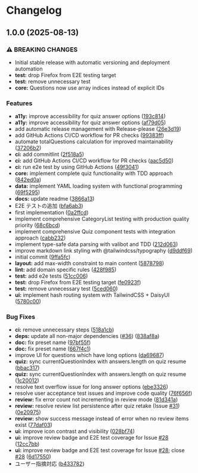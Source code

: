 # Changelog

## 1.0.0 (2025-08-13)


### ⚠ BREAKING CHANGES

* Initial stable release with automatic versioning and deployment automation
* **test:** drop Firefox from E2E testing target
* **test:** remove unnecessary test
* **core:** Questions now use array indices instead of explicit IDs

### Features

* **a11y:** improve accessibility for quiz answer options ([193c814](https://github.com/mahito1594/quiz-app-template/commit/193c81470b4b97a6071bcbd9aaecf70c35d6c3d1))
* **a11y:** improve accessibility for quiz answer options ([af79d05](https://github.com/mahito1594/quiz-app-template/commit/af79d05ad5bab1749420a1781ee5560f4f5d13d7))
* add automatic release management with Release-please ([26e3d19](https://github.com/mahito1594/quiz-app-template/commit/26e3d19a00141b6b2efdf74542003cc948ef776a))
* add GitHub Actions CI/CD workflow for PR checks ([99383ff](https://github.com/mahito1594/quiz-app-template/commit/99383ff0a171c9af13d648b1cbda9030d830ee03))
* automate totalQuestions calculation for improved maintainability ([37206b2](https://github.com/mahito1594/quiz-app-template/commit/37206b28f91f50d2866a0e98d1809ede6ded6ef7))
* **ci:** add commitlint ([2f518a5](https://github.com/mahito1594/quiz-app-template/commit/2f518a5b17a2d00baa36a110dd052256ab30516c))
* **ci:** add GitHub Actions CI/CD workflow for PR checks ([aac5d50](https://github.com/mahito1594/quiz-app-template/commit/aac5d50dba53f1fc3d4ea93f19a5181e2bebb04e))
* **ci:** run e2e test by using GitHub Actions ([49f3041](https://github.com/mahito1594/quiz-app-template/commit/49f30414dc2946b30236db3a52d23cdb1109e4b2))
* **core:** implement complete quiz functionality with TDD approach ([842ed0a](https://github.com/mahito1594/quiz-app-template/commit/842ed0adce02c6b031f75eeda06feed266ef0c45))
* **data:** implement YAML loading system with functional programming ([69f5295](https://github.com/mahito1594/quiz-app-template/commit/69f5295f0c86904c4c1377fb8853324bc798f291))
* **docs:** update readme ([3866a13](https://github.com/mahito1594/quiz-app-template/commit/3866a1368a8080b959e5121a7e86b2999820ab66))
* E2E テストの追加 ([bfa6ab3](https://github.com/mahito1594/quiz-app-template/commit/bfa6ab3b1670925bbff90ca345a267842c63b8cb))
* first implementation ([0a2ffcd](https://github.com/mahito1594/quiz-app-template/commit/0a2ffcd27d052b2959b742be8d2fd9927792405c))
* implement comprehensive CategoryList testing with production quality priority ([68c6bcd](https://github.com/mahito1594/quiz-app-template/commit/68c6bcd44aaf3c1187b1f4a79f1a1454059521e7))
* implement comprehensive Quiz component tests with integration approach ([cabb232](https://github.com/mahito1594/quiz-app-template/commit/cabb2324225d1bf71a716127f83e12f9ba6c1b40))
* implement type-safe data parsing with valibot and TDD ([212d063](https://github.com/mahito1594/quiz-app-template/commit/212d0639195161b58a40e4d3de5a268003e35fc1))
* improve markdown link styling with @tailwindcss/typography ([d9ddf69](https://github.com/mahito1594/quiz-app-template/commit/d9ddf69cf3822723b821fd4a58a274cda29932ac))
* initial commit ([9ffa5fc](https://github.com/mahito1594/quiz-app-template/commit/9ffa5fc0e3f49812c0d0e13d6c3bb4ef7d4d3809))
* **layout:** add max-width constraint to main content ([5878798](https://github.com/mahito1594/quiz-app-template/commit/58787989f6eed7d0c44d0d83bc91efaf6db4a96e))
* **lint:** add domain specific rules ([428f985](https://github.com/mahito1594/quiz-app-template/commit/428f9855fea19ae134b29d97806f3268a973d834))
* **test:** add e2e tests ([51cc006](https://github.com/mahito1594/quiz-app-template/commit/51cc006ee0aab3dd2f89868698aef154c6709046))
* **test:** drop Firefox from E2E testing target ([fe0923f](https://github.com/mahito1594/quiz-app-template/commit/fe0923f41333065332d2cd62224108c5e4bcc340))
* **test:** remove unnecessary test ([5ced060](https://github.com/mahito1594/quiz-app-template/commit/5ced06062ebd0645afaa43e78345a2b81bcc5e8e))
* **ui:** implement hash routing system with TailwindCSS + DaisyUI ([5780c00](https://github.com/mahito1594/quiz-app-template/commit/5780c0037c425dc9ce64ed7fd0f8da4dde4b250e))


### Bug Fixes

* **ci:** remove unnecessary steps ([518a1cb](https://github.com/mahito1594/quiz-app-template/commit/518a1cbe5a7b043f4e5b4a384ed90d71d869710c))
* **deps:** update all non-major dependencies ([#36](https://github.com/mahito1594/quiz-app-template/issues/36)) ([838af8a](https://github.com/mahito1594/quiz-app-template/commit/838af8a67a1f86db81338a91b1f245285c71428e))
* **doc:** fix preset name ([97bf55f](https://github.com/mahito1594/quiz-app-template/commit/97bf55f3ed62a6d61a9cc00ad635262f28cb15b6))
* **doc:** fix preset name ([667f4c1](https://github.com/mahito1594/quiz-app-template/commit/667f4c189ab0242ea7d1fa8d1d0c836da1f8c82c))
* improve UI for questions which have long options ([da69687](https://github.com/mahito1594/quiz-app-template/commit/da6968726fe9ce8263cc31ba3f22221f00a0f4be))
* **quiz:** sync currentQuestionIndex with answers.length on quiz resume ([bbac317](https://github.com/mahito1594/quiz-app-template/commit/bbac3172a2bfb66038ee26fc84cb0c509f9aca3c))
* **quiz:** sync currentQuestionIndex with answers.length on quiz resume ([1c20012](https://github.com/mahito1594/quiz-app-template/commit/1c20012ede5e3d34907ff19e7da71c7af1e7470c))
* resolve text overflow issue for long answer options ([ebe3326](https://github.com/mahito1594/quiz-app-template/commit/ebe3326598f82bfaaf904fcb4e2a50e630ed571a))
* resolve user acceptance test issues and improve code quality ([76f656f](https://github.com/mahito1594/quiz-app-template/commit/76f656fb05d03dbf197b2ac008ed2fb6673a748b))
* **review:** fix error count not incrementing in review mode ([81d341a](https://github.com/mahito1594/quiz-app-template/commit/81d341a045009c08816defd3322180cd1355016a))
* **review:** resolve review list persistence after quiz retake (Issue [#31](https://github.com/mahito1594/quiz-app-template/issues/31)) ([0e20975](https://github.com/mahito1594/quiz-app-template/commit/0e20975fb8e4ef50bea9d9e404b4becd048eefee))
* **review:** show success message instead of error when no review items exist ([77daf03](https://github.com/mahito1594/quiz-app-template/commit/77daf03825de054e3b9139b340f75881cd0858ef))
* **ui:** improve icon contrast and visibility ([028bf74](https://github.com/mahito1594/quiz-app-template/commit/028bf74196cff60cf436df4ac4709f078f7eedf5))
* **ui:** improve review badge and E2E test coverage for Issue [#28](https://github.com/mahito1594/quiz-app-template/issues/28) ([12cc7bb](https://github.com/mahito1594/quiz-app-template/commit/12cc7bb2731460f2b46c51607fc1ef7562cf68bc))
* **ui:** improve review badge and E2E test coverage for Issue [#28](https://github.com/mahito1594/quiz-app-template/issues/28); close [#28](https://github.com/mahito1594/quiz-app-template/issues/28) ([6d17550](https://github.com/mahito1594/quiz-app-template/commit/6d175502de95dc3a56b0699cf8cee82a80cd937c))
* ユーザー指摘対応 ([b433782](https://github.com/mahito1594/quiz-app-template/commit/b433782037e00ff00299749e319f93d86ed442bf))
